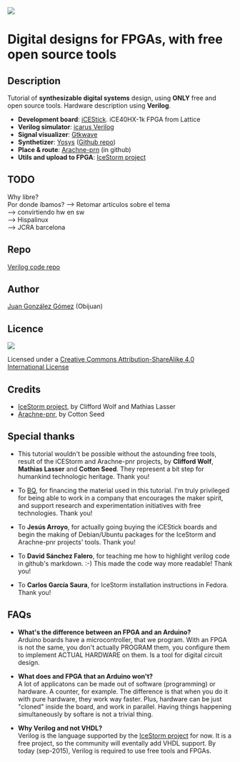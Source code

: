 ![](https://github.com/Obijuan/open-fpga-verilog-tutorial/raw/master/tutorial/doc/images/tutorial-fpga-logo.png)


# Digital designs for FPGAs, with free open source tools

## Description

Tutorial of **synthesizable digital systems** design, using **ONLY** free and open source tools. Hardware description using **Verilog**.
* **Development board**: [iCEStick](http://www.latticesemi.com/icestick). iCE40HX-1k FPGA from Lattice
* **Verilog simulator**: [icarus Verilog](http://iverilog.icarus.com/) 
* **Signal visualizer**: [Gtkwave](http://gtkwave.sourceforge.net/)
* **Synthetizer**: [Yosys](http://www.clifford.at/yosys/) ([Github repo](https://github.com/cliffordwolf/yosys))
* **Place & route**: [Arachne-prn](https://github.com/cseed/arachne-pnr) (in github)
* **Utils and upload to FPGA**: [IceStorm project](http://www.clifford.at/icestorm/)

## TODO  
Why libre?  
Por donde íbamos? --> Retomar artículos sobre el tema  
--> convirtiendo hw en sw  
--> Hispalinux  
--> JCRA barcelona  

## Repo

[Verilog code repo](https://github.com/Obijuan/open-fpga-verilog-tutorial)

## Author
[Juan González Gómez](http://obijuan.github.io/) (Obijuan)

## Licence
<img src="https://github.com/Obijuan/open-fpga-verilog-tutorial/raw/master/tutorial/ICESTICK/T00-Intro/images/bq-logo-cc-sa-small-150px.png">

Licensed under a  [Creative Commons Attribution-ShareAlike 4.0 International License](http://creativecommons.org/licenses/by-sa/4.0/)

## Credits
* [IceStorm project](http://www.clifford.at/icestorm/ ), by Clifford Wolf and Mathias Lasser
* [Arachne-pnr](https://github.com/cseed/arachne-pnr), by Cotton Seed 

## Special thanks
* This tutorial wouldn't be possible without the astounding free tools, result of the iCEStorm and Arachne-pnr projects, by **Clifford Wolf**, **Mathias Lasser** and **Cotton Seed**. They represent a bit step for humankind technologic heritage. Thank you!

* To [BQ](http://bq.com), for financing the material used in this tutorial. I'm truly privileged for being able to work in a company that encourages the maker spirit, and support research and experimentation initiatives with free technologies. Thank you!

* To **Jesús Arroyo**, for actually going buying the iCEStick boards and begin the making of Debian/Ubuntu packages for the IceStorm and Arachne-pnr projects' tools. Thank you! 

* To **David Sánchez Falero**, for teaching me how to highlight verilog code in github's markdown. :-) This made the code way more readable! Thank you! 

* To **Carlos García Saura**, for IceStorm installation instructions in Fedora.  Thank you!

## FAQs
* **What's the difference between an FPGA and an Arduino?**  
Arduino boards have a microcontroller, that we program. With an FPGA is not the same, you don't actually PROGRAM them, you configure them to implement ACTUAL HARDWARE on them. Is a tool for digital circuit design.

* **What does and FPGA that an Arduino won't?**  
A lot of applicatons can be made out of software (programming) or hardware. A counter, for example. The difference is that when you do it with pure hardware, they work way faster. Plus, hardware can be just "cloned" inside the board, and work in parallel. Having things happening simultaneously by softare is not a trivial thing.

* **Why Verilog and not VHDL?**  
Verilog is the language supported by the [IceStorm project](http://www.clifford.at/icestorm/) for now. It is a free project, so the community will eventally add VHDL support. By today (sep-2015), Verilog is required to use free tools and FPGAs.
